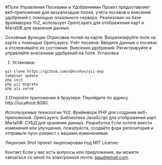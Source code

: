 #Поле Управления Посевами и Удобрениями
Проект предоставляет веб-приложение для визуализации полей, учёта посевов и внесения удобрений с помощью локального сервера. Реализован на базе фреймворка Yii2, использует OpenLayers для отображения карт и MariaDB для хранения данных.

Основные функции
Отрисовка полей на карте: Визуализируйте поля на карте с помощью OpenLayers.
Учёт посевов: Введите данные о посевах и отслеживайте их состояние.
Внесение удобрений: Регистрируйте и управляйте внесением удобрений на поля.
Установка


1. Установка:
```
git clone https://github.com/oDorohov/yii-map
composer update
php init
php yii migrate
php yii serve
```


2.Откройте приложение в браузере:
Перейдите по адресу http://localhost:8080.

Используемые технологии
Yii2: Фреймворк PHP для создания веб-приложений.
OpenLayers: Библиотека JavaScript для отображения карт.
MariaDB: СУБД для хранения данных.
Разработка
Если хотите внести изменения или улучшения, пожалуйста, создайте форк репозитория и отправьте пулл-реквест с вашими изменениями.

Лицензия
Этот проект лицензирован под MIT License.

Контакт
Если у вас есть вопросы или предложения, вы можете связаться со мной по электронной почте: ваш@email.com.